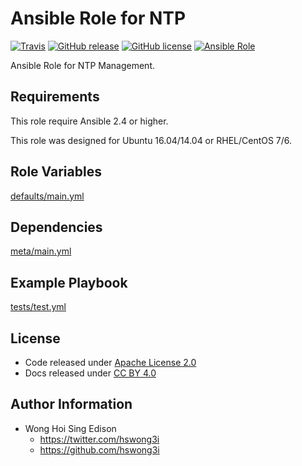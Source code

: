 Ansible Role for NTP
====================

[![Travis](https://img.shields.io/travis/alvistack/ansible-role-ntp.svg)](https://travis-ci.org/alvistack/ansible-role-ntp)
[![GitHub release](https://img.shields.io/github/release/alvistack/ansible-role-ntp.svg)](https://github.com/alvistack/ansible-role-ntp)
[![GitHub license](https://img.shields.io/github/license/alvistack/ansible-role-ntp.svg)](https://github.com/alvistack/ansible-role-ntp/blob/master/LICENSE)
[![Ansible Role](https://img.shields.io/badge/galaxy-alvistack.ntp-blue.svg)](https://galaxy.ansible.com/alvistack/ntp)

Ansible Role for NTP Management.

Requirements
------------

This role require Ansible 2.4 or higher.

This role was designed for Ubuntu 16.04/14.04 or RHEL/CentOS 7/6.

Role Variables
--------------

[defaults/main.yml](defaults/main.yml)

Dependencies
------------

[meta/main.yml](meta/main.yml)

Example Playbook
----------------

[tests/test.yml](tests/test.yml)

License
-------

-   Code released under [Apache License 2.0](LICENSE)
-   Docs released under [CC BY 4.0](http://creativecommons.org/licenses/by/4.0/)

Author Information
------------------

-   Wong Hoi Sing Edison
    -   <https://twitter.com/hswong3i>
    -   <https://github.com/hswong3i>

